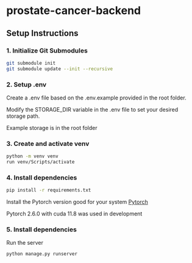# prostate-cancer-backend


## Setup Instructions

### 1. Initialize Git Submodules
```bash
git submodule init
git submodule update --init --recursive
```

### 2. Setup .env

Create a .env file based on the .env.example provided in the root folder.

Modify the STORAGE_DIR variable in the .env file to set your desired storage path.

Example storage is in the root folder

### 3. Create and activate venv

```bash
python -m venv venv
run venv/Scripts/activate
```

### 4. Install dependencies
```bash
pip install -r requirements.txt
```
Install the Pytorch version good for your system [Pytorch](https://pytorch.org/get-started/locally/)

Pytorch 2.6.0 with cuda 11.8 was used in development

### 5. Install dependencies
Run the server
```bash
python manage.py runserver
```
